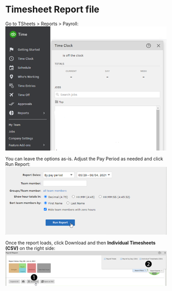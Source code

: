 # Timesheet Report file

Go to TSheets &gt; Reports &gt; Payroll:
![TSheets-Reports-Payroll](../assets/tsheets-hours-report-01.png)

You can leave the options as-is. Adjust the Pay Period as needed and click Run Report:
![Run Report button](../assets/tsheets-hours-report-02.png)

Once the report loads, click Download and then **Individual Timesheets (CSV)** on the right side:
![Download - Individual Timesheets](../assets/tsheets-timesheet-report-01.png)
